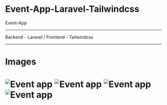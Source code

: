 # Event-App-Laravel-Tailwindcss 
Event-App
<hr/>
Backend - Laravel / Frontend - Tailwindcss
<hr/>
<h1>Images<h1/>
<img src="https://r.resimlink.com/V0geBzA9Yp.png" alt="Event app">
<img src="https://r.resimlink.com/47R3bq.png" alt="Event app">
<img src="https://r.resimlink.com/jOcHFZ.png" alt="Event app">
<img src="https://r.resimlink.com/aQGslEzS.png" alt="Event app">
